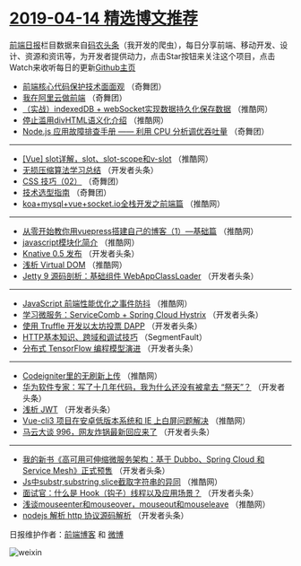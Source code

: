 # [2019-04-14 精选博文推荐](http://hao.caibaojian.com/date/2019/04/14)

[前端日报](http://caibaojian.com/c/news)栏目数据来自[码农头条](http://hao.caibaojian.com/)（我开发的爬虫），每日分享前端、移动开发、设计、资源和资讯等，为开发者提供动力，点击Star按钮来关注这个项目，点击Watch来收听每日的更新[Github主页](https://github.com/kujian/frontendDaily)
* [前端核心代码保护技术面面观](http://hao.caibaojian.com/106429.html) （奇舞团）
* [我在阿里云做前端](http://hao.caibaojian.com/105350.html) （奇舞团）
* [（实战）indexedDB + webSocket实现数据持久化保存数据](http://hao.caibaojian.com/107303.html) （推酷网）
* [停止滥用divHTML语义化介绍](http://hao.caibaojian.com/107307.html) （推酷网）
* [Node.js 应用故障排查手册 —— 利用 CPU 分析调优吞吐量](http://hao.caibaojian.com/106011.html) （奇舞团）

***
* [[Vue] slot详解，slot、slot-scope和v-slot](http://hao.caibaojian.com/107300.html) （推酷网）
* [无损压缩算法学习总结](http://hao.caibaojian.com/107279.html) （开发者头条）
* [CSS 技巧（02）](http://hao.caibaojian.com/107312.html) （奇舞团）
* [技术选型指南](http://hao.caibaojian.com/107071.html) （奇舞团）
* [koa+mysql+vue+socket.io全栈开发之前端篇](http://hao.caibaojian.com/107304.html) （推酷网）

***
* [从零开始教你用vuepress搭建自己的博客（1）—基础篇](http://hao.caibaojian.com/107305.html) （推酷网）
* [javascript模块化简介](http://hao.caibaojian.com/107299.html) （推酷网）
* [Knative 0.5 发布](http://hao.caibaojian.com/107289.html) （开发者头条）
* [浅析 Virtual DOM](http://hao.caibaojian.com/107301.html) （推酷网）
* [Jetty 9 源码剖析：基础组件 WebAppClassLoader](http://hao.caibaojian.com/107290.html) （开发者头条）

***
* [JavaScript 前端性能优化之事件防抖](http://hao.caibaojian.com/107302.html) （推酷网）
* [学习微服务：ServiceComb + Spring Cloud Hystrix](http://hao.caibaojian.com/107280.html) （开发者头条）
* [使用 Truffle 开发以太坊投票 DAPP](http://hao.caibaojian.com/107291.html) （开发者头条）
* [HTTP基本知识、跨域和调试技巧](http://hao.caibaojian.com/107269.html) （SegmentFault）
* [分布式 TensorFlow 编程模型演进](http://hao.caibaojian.com/107281.html) （开发者头条）

***
* [Codeigniter里的无刷新上传](http://hao.caibaojian.com/107293.html) （推酷网）
* [华为软件专家：写了十几年代码，我为什么还没有被拿去 “祭天”？](http://hao.caibaojian.com/107271.html) （开发者头条）
* [浅析 JWT](http://hao.caibaojian.com/107282.html) （开发者头条）
* [Vue-cli3 项目在安卓低版本系统和 IE 上白屏问题解决](http://hao.caibaojian.com/107294.html) （推酷网）
* [马云大谈 996，网友炸锅最新回应来了](http://hao.caibaojian.com/107272.html) （开发者头条）

***
* [我的新书《高可用可伸缩微服务架构：基于 Dubbo、Spring Cloud 和 Service Mesh》正式预售](http://hao.caibaojian.com/107283.html) （开发者头条）
* [Js中substr,substring,slice截取字符串的异同](http://hao.caibaojian.com/107295.html) （推酷网）
* [面试官：什么是 Hook（钩子）线程以及应用场景？](http://hao.caibaojian.com/107273.html) （开发者头条）
* [浅谈mouseenter和mouseover，mouseout和mouseleave](http://hao.caibaojian.com/107306.html) （推酷网）
* [nodejs 解析 http 协议源码解析](http://hao.caibaojian.com/107284.html) （开发者头条）

日报维护作者：[前端博客](http://caibaojian.com/) 和 [微博](http://caibaojian.com/go/weibo)

![weixin](https://user-images.githubusercontent.com/3055447/38468989-651132ac-3b80-11e8-8e6b-15122322a9d7.png)